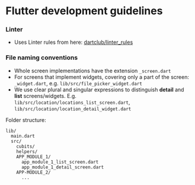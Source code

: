 # Flutter development guidelines

### Linter
- Uses Linter rules from here: [dartclub/linter_rules](https://github.com/dartclub/linter_rules)

### File naming conventions
- Whole screen implementations have the extension `_screen.dart`
- For screens that implement widgets, covering only a part of the screen: `_widget.dart`, e.g. `lib/src/file_picker_widget.dart`
- We use clear plural and singular expressions to distinguish **detail** and **list** screens/widgets. E.g. `lib/src/location/locations_list_screen.dart`, `lib/src/location/location_detail_widget.dart`

Folder structure:
```
lib/
  main.dart
  src/
    cubits/
    helpers/
    APP_MODULE_1/
      app_module_1_list_screen.dart
      app_module_1_detail_screen.dart
    APP-MODULE_2/
      ...
```
